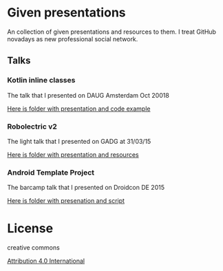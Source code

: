 # Given presentations
An collection of given presentations and resources to them. I treat GitHub novadays as new professional social network.

## Talks
### Kotlin inline classes
The talk that I presented on DAUG Amsterdam Oct 20018

[Here is folder with presentation and code example](inline-classes)

### Robolectric v2
The light talk that I presented on GADG at 31/03/15

[Here is folder with presentation and resources](robolectric-v2)

### Android Template Project
The barcamp talk that I presented on Droidcon DE 2015

[Here is folder with presenation and script](droidcon-de)

# License

creative commons

[Attribution 4.0 International](https://creativecommons.org/licenses/by/4.0/)

